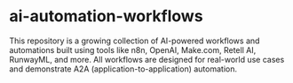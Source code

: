 # ai-automation-workflows
This repository is a growing collection of  AI-powered workflows  and automations built using tools like n8n, OpenAI, Make.com, Retell AI, RunwayML, and more. All workflows are designed for real-world use cases and demonstrate A2A (application-to-application) automation.
